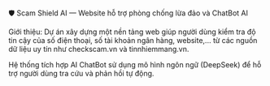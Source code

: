 🛡️ Scam Shield AI — Website hỗ trợ phòng chống lừa đảo và ChatBot AI      

Giới thiệu: 
Dự án xây dựng một nền tảng web giúp người dùng kiểm tra độ tin cậy của số điện thoại, số tài khoản ngân hàng, website,... từ các nguồn dữ liệu uy tín như checkscam.vn và tinnhiemmang.vn.

Hệ thống tích hợp AI ChatBot sử dụng mô hình ngôn ngữ (DeepSeek) để hỗ trợ người dùng tra cứu và phản hồi tự động.
